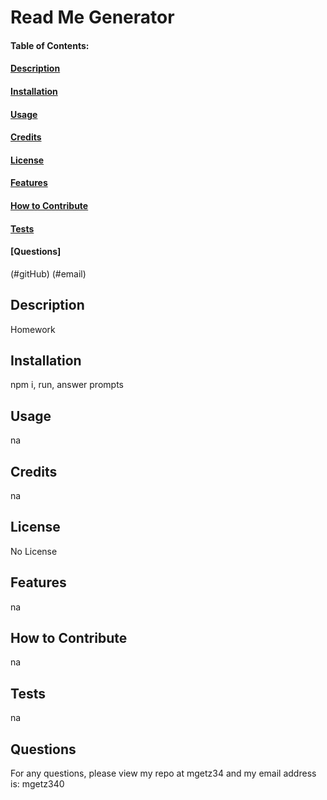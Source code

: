 # Read Me Generator

#### Table of Contents:
#### [Description](#description)
#### [Installation](#installation)
#### [Usage](#usage)
#### [Credits](#credits)
#### [License](#license)
#### [Features](#features)
#### [How to Contribute](#contribute) 
#### [Tests](#tests)
#### [Questions]
(#gitHub)
(#email)

## Description
Homework

## Installation
npm i, run, answer prompts

## Usage
na

## Credits
na

## License
No License

## Features
na

## How to Contribute
na

## Tests
na

## Questions
For any questions, please view my repo at mgetz34
and my email address is: mgetz340
